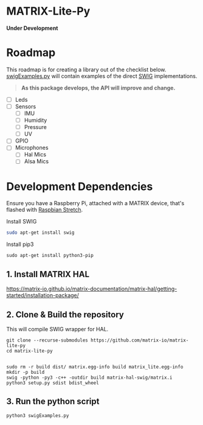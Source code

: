 # MATRIX-Lite-Py
**Under Development**

# Roadmap
This roadmap is for creating a library out of the checklist below. [swigExamples.py](swigExamples.py) will contain examples of the direct [SWIG](https://github.com/matrix-io/matrix-hal-swig/tree/c66eebc4318f3f9147649a617cf0d708575bfac8) implementations.

> **As this package develops, the API will improve and change.**
- [ ] Leds
- [ ] Sensors
  - [ ] IMU
  - [ ] Humidity
  - [ ] Pressure
  - [ ] UV
- [ ] GPIO
- [ ] Microphones
  - [ ] Hal Mics
  - [ ] Alsa Mics

# Development Dependencies
Ensure you have a Raspberry Pi, attached with a MATRIX device, that's flashed with [Raspbian Stretch](https://www.raspberrypi.org/blog/raspbian-stretch/).

Install SWIG 
```bash
sudo apt-get install swig
```
Install pip3
```
sudo apt-get install python3-pip
```

## 1. Install MATRIX HAL
https://matrix-io.github.io/matrix-documentation/matrix-hal/getting-started/installation-package/

## 2. Clone & Build the repository
This will compile SWIG wrapper for HAL.
```
git clone --recurse-submodules https://github.com/matrix-io/matrix-lite-py
cd matrix-lite-py


sudo rm -r build dist/ matrix.egg-info build matrix_lite.egg-info
mkdir -p build
swig -python -py3 -c++ -outdir build matrix-hal-swig/matrix.i
python3 setup.py sdist bdist_wheel

```
<!-- 
longer git clone alternative:
git clone https://github.com/matrix-io/matrix-lite-py
git submodule init
git submodule update 
-->

## 3. Run the python script
```
python3 swigExamples.py
```

